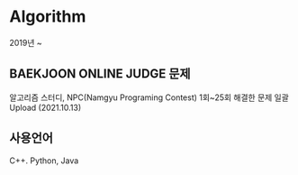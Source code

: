 # Algorithm
2019년 ~ 


## BAEKJOON ONLINE JUDGE 문제

알고리즘 스터디, NPC(Namgyu Programing Contest) 1회~25회 해결한 문제 일괄 Upload (2021.10.13)

## 사용언어
C++. Python, Java
